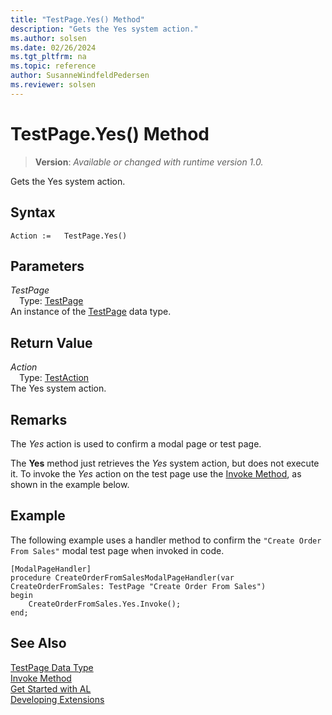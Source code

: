 ```yaml
---
title: "TestPage.Yes() Method"
description: "Gets the Yes system action."
ms.author: solsen
ms.date: 02/26/2024
ms.tgt_pltfrm: na
ms.topic: reference
author: SusanneWindfeldPedersen
ms.reviewer: solsen
---
```

[//]: # (START>DO_NOT_EDIT)
[//]: # (IMPORTANT:Do not edit any of the content between here and the END>DO_NOT_EDIT.)
[//]: # (Any modifications should be made in the .xml files in the ModernDev repo.)
# TestPage.Yes() Method
> **Version**: _Available or changed with runtime version 1.0._

Gets the Yes system action.


## Syntax
```AL
Action :=   TestPage.Yes()
```
## Parameters
*TestPage*  
&emsp;Type: [TestPage](testpage-data-type.md)  
An instance of the [TestPage](testpage-data-type.md) data type.  

## Return Value
*Action*  
&emsp;Type: [TestAction](../testaction/testaction-data-type.md)  
The Yes system action.


[//]: # (IMPORTANT: END>DO_NOT_EDIT)

## Remarks

The *Yes* action is used to confirm a modal page or test page.

The **Yes** method just retrieves the *Yes* system action, but does not execute it. To invoke the *Yes* action on the test page use the [Invoke Method](../testaction/testaction-invoke-method.md), as shown in the example below. 

## Example

The following example uses a handler method to confirm the `"Create Order From Sales"` modal test page when invoked in code.

```al
[ModalPageHandler]
procedure CreateOrderFromSalesModalPageHandler(var CreateOrderFromSales: TestPage "Create Order From Sales")
begin
    CreateOrderFromSales.Yes.Invoke();
end;
```

## See Also
[TestPage Data Type](testpage-data-type.md)  
[Invoke Method](../testaction/testaction-invoke-method.md)  
[Get Started with AL](../../devenv-get-started.md)  
[Developing Extensions](../../devenv-dev-overview.md)